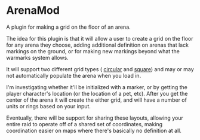 # ArenaMod
A plugin for making a grid on the floor of an arena. 

The idea for this plugin is that it will allow a user to create a grid on the floor for any arena they choose, adding additional definition on arenas that lack markings on the ground, or for making new markings beyond what the warmarks system allows. 

It will support two different grid types ( [circular](https://media.discordapp.net/attachments/415264236848283652/857047074523709460/CircleGrid.png?width=742&height=667) and [square](https://media.discordapp.net/attachments/415264236848283652/857048623392358400/squaregrid.png?width=560&height=560)) and may or may not automatically populate the arena when you load in.

I'm investigating whether it'll be initialized with a marker, or by getting the player character's location (or the location of a pet, etc). After you get the center of the arena it will create the either grid, and will have a number of units or rings based on your input.

Eventually, there will be support for sharing these layouts, allowing your entire raid to operate off of a shared set of coordinates, making coordination easier on maps where there's basically no definition at all. 
